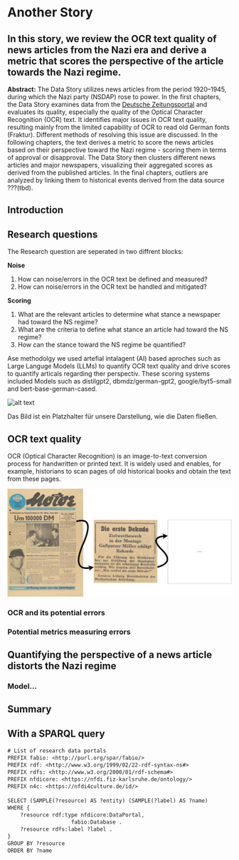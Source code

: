 # Another Story

## In this story, we review the OCR text quality of news articles from the Nazi era and derive a metric that scores the perspective of the article towards the Nazi regime.

 **Abstract:** The Data Story utilizes news articles from the period 1920–1945, during which the Nazi party (NSDAP) rose to power. In the first chapters, the Data Story examines data from the [Deutsche Zeitungsportal](https://www.deutsche-digitale-bibliothek.de/newspaper) and evaluates its quality, especially the quality of the Optical Character Recognition (OCR) text. It identifies major issues in OCR text quality, resulting mainly from the limited capability of OCR to read old German fonts (Fraktur). Different methods of resolving this issue are discussed. In the following chapters, the text derives a metric to score the news articles based on their perspective toward the Nazi regime - scoring them in terms of approval or disapproval. The Data Story then clusters different news articles and major newspapers, visualizing their aggregated scores as derived from the published articles. In the final chapters, outliers are analyzed by linking them to historical events derived from the data source ???(tbd).


## Introduction


## Research questions
The Research question are seperated in two diffrent blocks:

**Noise**

1. How can noise/errors in the OCR text be defined and measured?
2. How can noise/errors in the OCR text be handled and mitigated?

**Scoring**

1. What are the relevant articles to determine what stance a newspaper had toward the NS regime?
2. What are the criteria to define what stance an article had toward the NS regime?
3. How can the stance toward the NS regime be quantified?

Ase methodolgy we used artefial intalagent (AI) based aproches such as Large Languge Models (LLMs) to quantify OCR text quality and drive scores to quantify articals regarding ther perspectiv. These scoring systems included Models such as distilgpt2, dbmdz/german-gpt2, google/byt5-small and bert-base-german-cased.

[//]: <  ![alt text](partitura-federation-1.png)>

![alt text](partitura-federation-1.png)

Das Bild ist ein Platzhalter für unsere Darstellung, wie die Daten fließen.


## OCR text quality

OCR (Optical Character Recognition) is an image-to-text conversion process for handwritten or printed text. It is widely used and enables, for example, historians to scan pages of old historical books and obtain the text from these pages.

![alt text](<OCR exsample.svg>)


### OCR and its potential errors

### Potential metrics measuring errors


## Quantifying the perspective of a news article distorts the Nazi regime

### Model...


## Summary

## With a SPARQL query

```sparql linenums="1" title="Example query"
# List of research data portals
PREFIX fabio: <http://purl.org/spar/fabio/>
PREFIX rdf: <http://www.w3.org/1999/02/22-rdf-syntax-ns#>
PREFIX rdfs: <http://www.w3.org/2000/01/rdf-schema#>
PREFIX nfdicore: <https://nfdi.fiz-karlsruhe.de/ontology/>
PREFIX n4c: <https://nfdi4culture.de/id/>

SELECT (SAMPLE(?resource) AS ?entity) (SAMPLE(?label) AS ?name)
WHERE {
    ?resource rdf:type nfdicore:DataPortal,
      				fabio:Database .
    ?resource rdfs:label ?label .
}
GROUP BY ?resource
ORDER BY ?name
```
